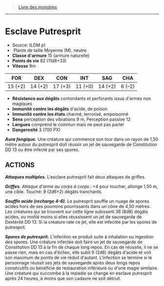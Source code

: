 ﻿> [Livre des monstres](tome_of_beasts.md)

---

# Esclave Putresprit

- Source: (LDM p)
-  Plante de taille Moyenne (M), neutre
- **Classe d'armure** 15 (armure naturelle)
- **Points de vie** 82 (11d8+33)
- **Vitesse** 9m

|FOR|DEX|CON|INT|SAG|CHA|
|---|---|---|---|---|---|
|15 (+2)|14 (+2)|17 (+3)|11 (+0)|14 (+2)|6 (–2)|

- **Résistance aux dégâts** contondants et perforants issus d'armes non magiques
- **Immunité contre les dégâts** d'acide, de poison
- **Immunité contre les états** charmé, terrorisé, empoisonné
- **Sens** perception des vibrations 9 m, Perception passive 12
- **Langues** comprend le commun mais ne peut pas parler
- **Dangerosité** 3 (700 PX)

**_Aura fongique._** Une créature qui commence son tour dans un rayon de 1,50 mètre autour du putresprit doit réussir un jet de sauvegarde de Constitution DD 13 ou être infecté par ses spores.

## ACTIONS

**_Attaques multiples._** L'esclave putresprit fait deux attaques de griffes.

**_Griffes._** _Attaque d'arme au corps à corps :_ +4 pour toucher, allonge 1,50 m, une cible. Touché: 9 (2d6+2) dégâts tranchants.

**_Souffle acide (recharge 4-6)._** Le putresprit souffle un nuage de spores acides hors de ses poumons pourrissants dans un cône de 4,50 mètres. Les créatures qui se trouvent sur cette ligne subissent 36 (8d8) dégâts acides, ou moitié moins si elles réussissent un jet de sauvegarde de Dextérité DD 13. Si la créature rate ce jet, elle est infectée par les spores de putresprit.

**_Spores de putresprit._** L'infection se produit suite à inhalation ou ingestion des spores. Une créature infectée doit faire un jet de sauvegarde de Constitution DD 13 à la fin de chaque long repos. En cas de réussite, il ne se passe rien, mais en cas d'échec, elle subit 9 (2d8) dégâts d'acide et voit son maximum de points de vie réduit d'autant. L'infection se termine si le personnage réussit ses jets de sauvegarde après deux longs repos consécutifs ou bénéficie de restauration inférieure ou d'une magie similaire. Une créature qui succombe à la maladie se change en esclave putresprit après 24 heures, à moins que son cadavre ne soit détruit.

